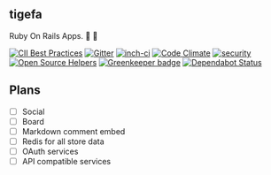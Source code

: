 ## tigefa

Ruby On Rails Apps. :construction: :penguin:

[![CII Best Practices](https://bestpractices.coreinfrastructure.org/projects/1577/badge)](https://bestpractices.coreinfrastructure.org/projects/1577)
[![Gitter](https://badges.gitter.im/Join%20Chat.svg)](https://gitter.im/tigefa/tigefa)
[![inch-ci](http://inch-ci.org/github/tigefa/tigefa.png?branch=master)](http://inch-ci.org/github/tigefa/tigefa)
[![Code Climate](https://codeclimate.com/github/tigefa/tigefa/badges/gpa.svg)](https://codeclimate.com/github/tigefa/tigefa)
[![security](https://hakiri.io/github/tigefa/tigefa/master.svg)](https://hakiri.io/github/tigefa/tigefa/master)
[![Open Source Helpers](https://www.codetriage.com/tigefa/tigefa/badges/users.svg)](https://www.codetriage.com/tigefa/tigefa) [![Greenkeeper badge](https://badges.greenkeeper.io/tigefa/tigefa.svg)](https://greenkeeper.io/)
[![Dependabot Status](https://api.dependabot.com/badges/status?host=github&repo=tigefa/tigefa)](https://dependabot.com)

## Plans

- [ ] Social
- [ ] Board
- [ ] Markdown comment embed
- [ ] Redis for all store data
- [ ] OAuth services
- [ ] API compatible services
